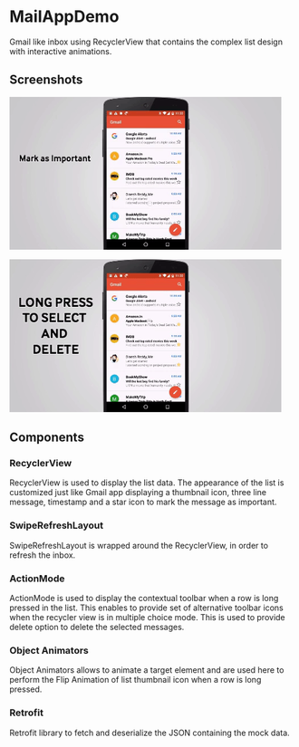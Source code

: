 # MailAppDemo
Gmail like inbox using RecyclerView that contains the complex list design with interactive animations.

## Screenshots
![Output sample](https://raw.githubusercontent.com/abhisheksisodia/MailAppDemo/master/markAsImportant.gif)

![Output sample](https://raw.githubusercontent.com/abhisheksisodia/MailAppDemo/master/selectAndDelete.gif)

## Components

### RecyclerView
RecyclerView is used to display the list data. The appearance of the list is customized just like Gmail app displaying a thumbnail icon, three line message, timestamp and a star icon to mark the message as important.

### SwipeRefreshLayout
SwipeRefreshLayout is wrapped around the RecyclerView, in order to refresh the inbox. 

### ActionMode
ActionMode is used to display the contextual toolbar when a row is long pressed in the list. This enables to provide set of alternative toolbar icons when the recycler view is in multiple choice mode. This is used to provide delete option to delete the selected messages.

### Object Animators
Object Animators allows to animate a target element and are used here to perform the Flip Animation of list thumbnail icon when a row is long pressed.

### Retrofit
Retrofit library to fetch and deserialize the JSON containing the mock data.
